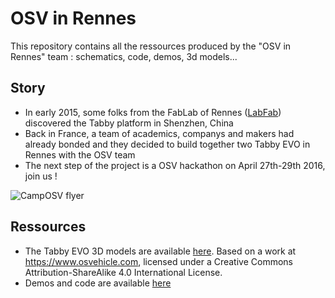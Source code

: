 # OSV in Rennes

This repository contains all the ressources produced by the "OSV in Rennes" team : schematics, code, demos, 3d models...

## Story
- In early 2015, some folks from the FabLab of Rennes ([LabFab](http://labfab.fr)) discovered the Tabby platform in Shenzhen, China
- Back in France, a team of academics, companys and makers had already bonded and they decided to build together two Tabby EVO in Rennes with the OSV team
- The next step of the project is a OSV hackathon on April 27th-29th 2016, join us !

![CampOSV flyer](https://raw.githubusercontent.com/telecombretagne/osv/master/Flyer.CampOSV.png)

## Ressources
- The Tabby EVO 3D models are available [here](https://www.osvehicle.com). Based on a work at https://www.osvehicle.com, licensed under a Creative Commons Attribution-ShareAlike 4.0 International License. 
- Demos and code are available [here](https://www.osvehicle.com)
